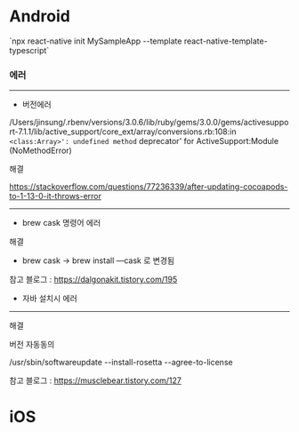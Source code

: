 <p>
  <h1>Android</h1>
  `npx react-native init MySampleApp --template react-native-template-typescript`

### 에러

---

- 버전에러

/Users/jinsung/.rbenv/versions/3.0.6/lib/ruby/gems/3.0.0/gems/activesupport-7.1.1/lib/active_support/core_ext/array/conversions.rb:108:in `<class:Array>': undefined method` deprecator' for ActiveSupport:Module (NoMethodError)

해결 

https://stackoverflow.com/questions/77236339/after-updating-cocoapods-to-1-13-0-it-throws-error

---

- brew cask 명령어 에러

해결

- brew cask → brew install —cask 로 변경됨

참고 블로그 : https://dalgonakit.tistory.com/195

- 자바 설치시 에러

---

해결

버전 자동동의

/usr/sbin/softwareupdate --install-rosetta --agree-to-license

참고 블로그 : https://musclebear.tistory.com/127
</p>
<p>
  <h1>iOS</h1>
</p>
